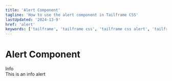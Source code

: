 ```yaml
---
title: 'Alert Component'
tagline: 'How to use the alert component in Tailframe CSS'
lastUpdated: '2024-13-9'
href: 'alert'
keywords: ['tailframe', 'tailframe css', 'tailframe css alert', 'tailframe button', 'tailframe css alerts', 'tailframe alert component']
---
```


# Alert Component

<div class="alert alert-info">
  <div class="alert-title">Info</div>
  <div class="alert-content">This is an info alert</div>
</div>
